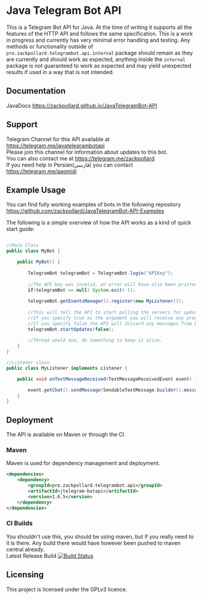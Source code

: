 # Java Telegram Bot API

This is a Telegram Bot API for Java. At the time of writing it supports all the features of the HTTP API and follows the same specification. This is a work in progress and currently has very minimal error handling and testing. Any methods or functionality outside of `pro.zackpollard.telegrambot.api.internal` package should remain as they are currently and should work as expected, anything inside the `internal` package is not guaranteed to work as expected and may yield unexpected results if used in a way that is not intended.

## Documentation

JavaDocs https://zackpollard.github.io/JavaTelegramBot-API  

## Support

Telegram Channel for this API available at https://telegram.me/javatelegrambotapi   
Please join this channel for information about updates to this bot.   
You can also contact me at https://telegram.me/zackpollard   
If you need help in Persian(فارسی) you can contact https://telegram.me/aaomidi

## Example Usage
You can find fully working examples of bots in the following repository   
https://github.com/zackpollard/JavaTelegramBot-API-Examples   
   
The following is a simple overview of how the API works as a kind of quick start guide:
```java

//Main Class
public class MyBot {

    public MyBot() {
    
        TelegramBot telegramBot = TelegramBot.login("APIKey");
       
        //The API key was invalid, an error will have also been printed into the console.
        if(telegramBot == null) System.exit(-1);
        
        telegramBot.getEventsManager().register(new MyListener());
        
        //This will tell the API to start polling the servers for updates
        //If you specify true as the argument you will receive any previous messages before the bot started.
        //If you specify false the API will discard any messages from before the bot was started.
        telegramBot.startUpdates(false);
        
        //Thread would die, do something to keep it alive.
    }
}

//Listener class
public class MyListener implements Listener {

    public void onTextMessageReceived(TextMessageReceivedEvent event) {

        event.getChat().sendMessage(SendableTextMessage.builder().message("You sent me a text based message!").replyTo(event.getMessage()).build(), telegramBot);
    }
}
```
## Deployment

The API is available on Maven or through the CI.
### Maven
Maven is used for dependency management and deployment.
```xml
<dependencies>
    <dependency>
        <groupId>pro.zackpollard.telegrambot.api</groupId>
        <artifactId>jtelegram-botapi</artifactId>
        <version>1.6.5</version>
    </dependency>
</dependencies>
```
### CI Builds
You shouldn't use this, you should be using maven, but if you really need to it is there. Any build there would have however been pushed to maven central already.   
Latest Release Build [![Build Status](http://ci.zackpollard.pro/job/JavaTelegramBot-API/badge/icon)](http://ci.zackpollard.pro/job/JavaTelegramBot-API/)

## Licensing

This project is licensed under the GPLv3 licence.
